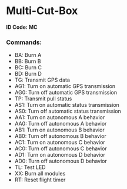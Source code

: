 # Multi-Cut-Box
**ID Code: MC**

### Commands:
* BA: Burn A  
* BB: Burn B
* BC: Burn C
* BD: Burn D
* TG: Transmit GPS data
* AG1: Turn on automatic GPS transmission
* AG0: Turn off automatic GPS transmission
* TP: Transmit pull status
* AS1: Turn on automatic status transmission
* AS0: Turn off automatic status transmission
* AA1: Turn on autonomous A behavior
* AA0: Turn off autonomous A behavior
* AB1: Turn on autonomous B behavior
* AB0: Turn off autonomous B behavior
* AC1: Turn on autonomous C behavior
* AC0: Turn off autonomous C behavior
* AD1: Turn on autonomous D behavior
* AD0: Turn off autonomous D behavior
* TL: Test LED
* XX: Burn all modules
* RT: Reset flight timer
